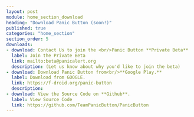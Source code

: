 ```yaml
---
layout: post
module: home_section_download
heading: "Download Panic Button (soon!)"
published: true
categories: "home_section"
section_order: 5
downloads:
- download: Contact Us to join the <br/>Panic Button **Private Beta**
  label: Join the Private Beta
  link: mailto:beta@panicalert.org
  description: (Let us know about why you'd like to join the beta)
- download: Download Panic Button from<br/>**Google Play.**
  label: Download from GOOGLE.
  link: https://f-droid.org/panic-button
  description: 
- download: View the Source Code on **Github**.
  label: View Source Code
  link: https://github.com/TeamPanicButton/PanicButton
---
```


<!--   - download: Download Panic Button from<br/>**F-Droid**
    label: Download from F-DROID
    link: https://f-droid.org/panic-button
    description: (F-Droid doesn’t track you or your device.)
  - download: Download Panic Button from<br/>**Google Play.**
    label: Download from GOOGLE.
    link: https://f-droid.org/panic-button
    description: 
  - download: View the Source Code on **Github**.
    label: View Source Code
    link: https://github.com/TeamPanicButton/PanicButton -->

